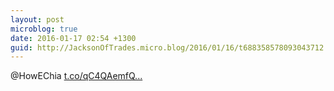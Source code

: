 ```yaml
---
layout: post
microblog: true
date: 2016-01-17 02:54 +1300
guid: http://JacksonOfTrades.micro.blog/2016/01/16/t688358578093043712.html
---
```

@HowEChia [t.co/qC4QAemfQ...](https://t.co/qC4QAemfQj)
